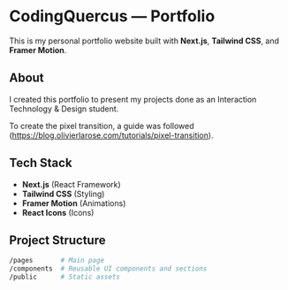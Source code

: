 # CodingQuercus — Portfolio

This is my personal portfolio website built with **Next.js**, **Tailwind CSS**, and **Framer Motion**.

## About

I created this portfolio to present my projects done as an Interaction Technology & Design student.

To create the pixel transition, a guide was followed (https://blog.olivierlarose.com/tutorials/pixel-transition).


## Tech Stack

- **Next.js** (React Framework)
- **Tailwind CSS** (Styling)
- **Framer Motion** (Animations)
- **React Icons** (Icons)

## Project Structure

```bash
/pages       # Main page
/components  # Reusable UI components and sections
/public      # Static assets
